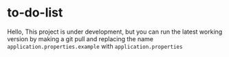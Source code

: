 # to-do-list

Hello, This project is under development, but you can run the latest working version by making a git pull and replacing the name `application.properties.example` with `application.properties`
